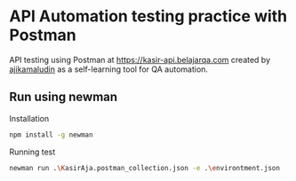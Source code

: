 # API Automation testing practice with Postman

API testing using Postman at https://kasir-api.belajarqa.com created by [ajikamaludin](https://github.com/ajikamaludin/) as a self-learning tool for QA automation.

## Run using newman

Installation
```sh
npm install -g newman
``` 

Running test
```sh
newman run .\KasirAja.postman_collection.json -e .\environtment.json
``` 

